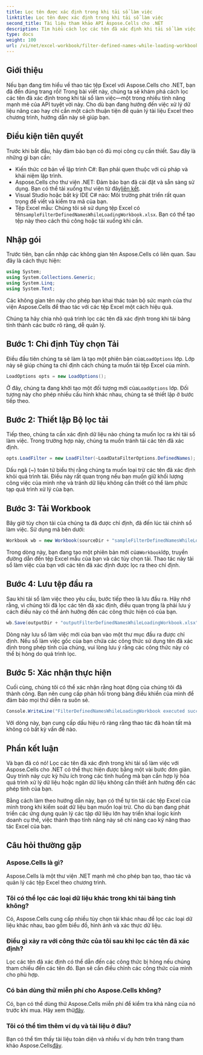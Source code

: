 ```yaml
---
title: Lọc tên được xác định trong khi tải sổ làm việc
linktitle: Lọc tên được xác định trong khi tải sổ làm việc
second_title: Tài liệu tham khảo API Aspose.Cells cho .NET
description: Tìm hiểu cách lọc các tên đã xác định khi tải sổ làm việc bằng Aspose.Cells cho .NET trong hướng dẫn toàn diện này.
type: docs
weight: 100
url: /vi/net/excel-workbook/filter-defined-names-while-loading-workbook/
---
```

## Giới thiệu

Nếu bạn đang tìm hiểu về thao tác tệp Excel với Aspose.Cells cho .NET, bạn đã đến đúng trang rồi! Trong bài viết này, chúng ta sẽ khám phá cách lọc các tên đã xác định trong khi tải sổ làm việc—một trong nhiều tính năng mạnh mẽ của API tuyệt vời này. Cho dù bạn đang hướng đến việc xử lý dữ liệu nâng cao hay chỉ cần một cách thuận tiện để quản lý tài liệu Excel theo chương trình, hướng dẫn này sẽ giúp bạn.

## Điều kiện tiên quyết

Trước khi bắt đầu, hãy đảm bảo bạn có đủ mọi công cụ cần thiết. Sau đây là những gì bạn cần:

- Kiến thức cơ bản về lập trình C#: Bạn phải quen thuộc với cú pháp và khái niệm lập trình.
-  Aspose.Cells cho thư viện .NET: Đảm bảo bạn đã cài đặt và sẵn sàng sử dụng. Bạn có thể tải xuống thư viện từ đây[liên kết](https://releases.aspose.com/cells/net/).
- Visual Studio hoặc bất kỳ IDE C# nào: Môi trường phát triển rất quan trọng để viết và kiểm tra mã của bạn.
-  Tệp Excel mẫu: Chúng tôi sẽ sử dụng tệp Excel có tên`sampleFilterDefinedNamesWhileLoadingWorkbook.xlsx`. Bạn có thể tạo tệp này theo cách thủ công hoặc tải xuống khi cần.

## Nhập gói

Trước tiên, bạn cần nhập các không gian tên Aspose.Cells có liên quan. Sau đây là cách thực hiện:

```csharp
using System;
using System.Collections.Generic;
using System.Linq;
using System.Text;
```

Các không gian tên này cho phép bạn khai thác toàn bộ sức mạnh của thư viện Aspose.Cells để thao tác với các tệp Excel một cách hiệu quả.

Chúng ta hãy chia nhỏ quá trình lọc các tên đã xác định trong khi tải bảng tính thành các bước rõ ràng, dễ quản lý.

## Bước 1: Chỉ định Tùy chọn Tải

Điều đầu tiên chúng ta sẽ làm là tạo một phiên bản của`LoadOptions` lớp. Lớp này sẽ giúp chúng ta chỉ định cách chúng ta muốn tải tệp Excel của mình.

```csharp
LoadOptions opts = new LoadOptions();
```

 Ở đây, chúng ta đang khởi tạo một đối tượng mới của`LoadOptions` lớp. Đối tượng này cho phép nhiều cấu hình khác nhau, chúng ta sẽ thiết lập ở bước tiếp theo.

## Bước 2: Thiết lập Bộ lọc tải

Tiếp theo, chúng ta cần xác định dữ liệu nào chúng ta muốn lọc ra khi tải sổ làm việc. Trong trường hợp này, chúng ta muốn tránh tải các tên đã xác định.

```csharp
opts.LoadFilter = new LoadFilter(~LoadDataFilterOptions.DefinedNames);
```

Dấu ngã (~) toán tử biểu thị rằng chúng ta muốn loại trừ các tên đã xác định khỏi quá trình tải. Điều này rất quan trọng nếu bạn muốn giữ khối lượng công việc của mình nhẹ và tránh dữ liệu không cần thiết có thể làm phức tạp quá trình xử lý của bạn.

## Bước 3: Tải Workbook

Bây giờ tùy chọn tải của chúng ta đã được chỉ định, đã đến lúc tải chính sổ làm việc. Sử dụng mã bên dưới:

```csharp
Workbook wb = new Workbook(sourceDir + "sampleFilterDefinedNamesWhileLoadingWorkbook.xlsx", opts);
```

 Trong dòng này, bạn đang tạo một phiên bản mới của`Workbook`lớp, truyền đường dẫn đến tệp Excel mẫu của bạn và các tùy chọn tải. Thao tác này tải sổ làm việc của bạn với các tên đã xác định được lọc ra theo chỉ định.

## Bước 4: Lưu tệp đầu ra

Sau khi tải sổ làm việc theo yêu cầu, bước tiếp theo là lưu đầu ra. Hãy nhớ rằng, vì chúng tôi đã lọc các tên đã xác định, điều quan trọng là phải lưu ý cách điều này có thể ảnh hưởng đến các công thức hiện có của bạn.

```csharp
wb.Save(outputDir + "outputFilterDefinedNamesWhileLoadingWorkbook.xlsx");
```

Dòng này lưu sổ làm việc mới của bạn vào một thư mục đầu ra được chỉ định. Nếu sổ làm việc gốc của bạn chứa các công thức sử dụng tên đã xác định trong phép tính của chúng, vui lòng lưu ý rằng các công thức này có thể bị hỏng do quá trình lọc.

## Bước 5: Xác nhận thực hiện

Cuối cùng, chúng tôi có thể xác nhận rằng hoạt động của chúng tôi đã thành công. Bạn nên cung cấp phản hồi trong bảng điều khiển của mình để đảm bảo mọi thứ diễn ra suôn sẻ.

```csharp
Console.WriteLine("FilterDefinedNamesWhileLoadingWorkbook executed successfully.");
```

Với dòng này, bạn cung cấp dấu hiệu rõ ràng rằng thao tác đã hoàn tất mà không có bất kỳ vấn đề nào.

## Phần kết luận

Và bạn đã có nó! Lọc các tên đã xác định trong khi tải sổ làm việc với Aspose.Cells cho .NET có thể thực hiện được bằng một vài bước đơn giản. Quy trình này cực kỳ hữu ích trong các tình huống mà bạn cần hợp lý hóa quá trình xử lý dữ liệu hoặc ngăn dữ liệu không cần thiết ảnh hưởng đến các phép tính của bạn.

Bằng cách làm theo hướng dẫn này, bạn có thể tự tin tải các tệp Excel của mình trong khi kiểm soát dữ liệu bạn muốn loại trừ. Cho dù bạn đang phát triển các ứng dụng quản lý các tập dữ liệu lớn hay triển khai logic kinh doanh cụ thể, việc thành thạo tính năng này sẽ chỉ nâng cao kỹ năng thao tác Excel của bạn.

## Câu hỏi thường gặp

### Aspose.Cells là gì?
Aspose.Cells là một thư viện .NET mạnh mẽ cho phép bạn tạo, thao tác và quản lý các tệp Excel theo chương trình.

### Tôi có thể lọc các loại dữ liệu khác trong khi tải bảng tính không?
Có, Aspose.Cells cung cấp nhiều tùy chọn tải khác nhau để lọc các loại dữ liệu khác nhau, bao gồm biểu đồ, hình ảnh và xác thực dữ liệu.

### Điều gì xảy ra với công thức của tôi sau khi lọc các tên đã xác định?
Lọc các tên đã xác định có thể dẫn đến các công thức bị hỏng nếu chúng tham chiếu đến các tên đó. Bạn sẽ cần điều chỉnh các công thức của mình cho phù hợp.

### Có bản dùng thử miễn phí cho Aspose.Cells không?
 Có, bạn có thể dùng thử Aspose.Cells miễn phí để kiểm tra khả năng của nó trước khi mua. Hãy xem thử[đây](https://releases.aspose.com/).

### Tôi có thể tìm thêm ví dụ và tài liệu ở đâu?
 Bạn có thể tìm thấy tài liệu toàn diện và nhiều ví dụ hơn trên trang tham khảo Aspose.Cells[đây](https://reference.aspose.com/cells/net/).